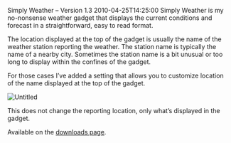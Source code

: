 Simply Weather – Version 1.3
2010-04-25T14:25:00
Simply Weather is my no-nonsense weather gadget that displays the current conditions and forecast in a straightforward, easy to read format.

The location displayed at the top of the gadget is usually the name of the weather station reporting the weather. The station name is typically the name of a nearby city. Sometimes the station name is a bit unusual or too long to display within the confines of the gadget.

For those cases I’ve added a setting that allows you to customize location of the name displayed at the top of the gadget.

![Untitled](/cdn/images/blog/SimplyWeatherVersion1.3_8C75/Untitled.jpg)

This does not change the reporting location, only what’s displayed in the gadget.

Available on the [downloads page](/downloads).
